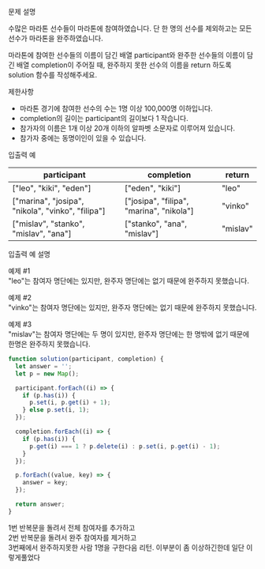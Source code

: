 문제 설명

수많은 마라톤 선수들이 마라톤에 참여하였습니다. 단 한 명의 선수를 제외하고는 모든 선수가 마라톤을 완주하였습니다.

마라톤에 참여한 선수들의 이름이 담긴 배열 participant와 완주한 선수들의 이름이 담긴 배열 completion이 주어질 때, 완주하지 못한 선수의 이름을 return 하도록 solution 함수를 작성해주세요.

제한사항

- 마라톤 경기에 참여한 선수의 수는 1명 이상 100,000명 이하입니다.
- completion의 길이는 participant의 길이보다 1 작습니다.
- 참가자의 이름은 1개 이상 20개 이하의 알파벳 소문자로 이루어져 있습니다.
- 참가자 중에는 동명이인이 있을 수 있습니다.

입출력 예

| participant                                         | completion                                 | return   |
| --------------------------------------------------- | ------------------------------------------ | -------- |
| \["leo", "kiki", "eden"\]                           | \["eden", "kiki"\]                         | "leo"    |
| \["marina", "josipa", "nikola", "vinko", "filipa"\] | \["josipa", "filipa", "marina", "nikola"\] | "vinko"  |
| \["mislav", "stanko", "mislav", "ana"\]             | \["stanko", "ana", "mislav"\]              | "mislav" |

입출력 예 설명

예제 #1  
"leo"는 참여자 명단에는 있지만, 완주자 명단에는 없기 때문에 완주하지 못했습니다.

예제 #2  
"vinko"는 참여자 명단에는 있지만, 완주자 명단에는 없기 때문에 완주하지 못했습니다.

예제 #3  
"mislav"는 참여자 명단에는 두 명이 있지만, 완주자 명단에는 한 명밖에 없기 때문에 한명은 완주하지 못했습니다.

```javascript
function solution(participant, completion) {
  let answer = '';
  let p = new Map();

  participant.forEach((i) => {
    if (p.has(i)) {
      p.set(i, p.get(i) + 1);
    } else p.set(i, 1);
  });

  completion.forEach((i) => {
    if (p.has(i)) {
      p.get(i) === 1 ? p.delete(i) : p.set(i, p.get(i) - 1);
    }
  });

  p.forEach((value, key) => {
    answer = key;
  });

  return answer;
}
```

1번 반복문을 돌려서 전체 참여자를 추가하고   
2번 반복문을 돌려서 완주 참여자를 제거하고   
3번째에서 완주하지못한 사람 1명을 구한다음 리턴. 이부분이 좀 이상하긴한데 일단 이렇게풀었다
